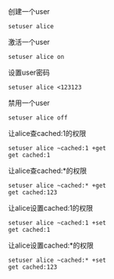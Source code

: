 创建一个user
```shell
setuser alice
```
激活一个user
```shell
setuser alice on
```
设置user密码
```shell
setuser alice <123123
```
禁用一个user
```shell
setuser alice off
```
让alice查cached:1的权限
```shell
setuser alice ~cached:1 +get
get cached:1
```

让alice查cached:*的权限
```shell
setuser alice ~cached:* +get
get cached:123
```

让alice设置cached:1的权限
```shell
setuser alice ~cached:1 +set
get cached:1
```

让alice设置cached:*的权限
```shell
setuser alice ~cached:* +set
get cached:123
```
